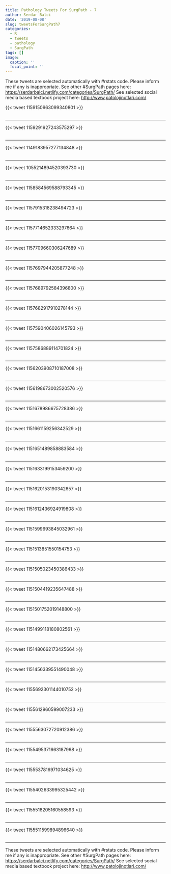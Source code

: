 ```yaml
---
title: Pathology Tweets For SurgPath - 7
author: Serdar Balci
date: '2019-08-08'
slug: tweetsForSurgPath7
categories:
  - R
  - tweets
  - pathology
  - SurgPath
tags: []
image:
  caption: ''
  focal_point: ''
---
```



These tweets are selected automatically with #rstats code. Please inform me if any is inappropriate.
See other #SurgPath pages here: https://serdarbalci.netlify.com/categories/SurgPath/ 
See selected social media based textbook project here: http://www.patolojinotlari.com/

{{< tweet 1159150963099340801 >}}
<br>
<br>
<hr>
{{< tweet 1159291927243575297 >}}
<br>
<br>
<hr>
{{< tweet 1149183957277134848 >}}
<br>
<br>
<hr>
{{< tweet 1055214894520393730 >}}
<br>
<br>
<hr>
{{< tweet 1158584569588793345 >}}
<br>
<br>
<hr>
{{< tweet 1157915318238494723 >}}
<br>
<br>
<hr>
{{< tweet 1157714652333297664 >}}
<br>
<br>
<hr>
{{< tweet 1157709660306247689 >}}
<br>
<br>
<hr>
{{< tweet 1157697944205877248 >}}
<br>
<br>
<hr>
{{< tweet 1157689792584396800 >}}
<br>
<br>
<hr>
{{< tweet 1157682917910278144 >}}
<br>
<br>
<hr>
{{< tweet 1157590406026145793 >}}
<br>
<br>
<hr>
{{< tweet 1157586889114701824 >}}
<br>
<br>
<hr>
{{< tweet 1156203908710187008 >}}
<br>
<br>
<hr>
{{< tweet 1156198673002520576 >}}
<br>
<br>
<hr>
{{< tweet 1151678986675728386 >}}
<br>
<br>
<hr>
{{< tweet 1151661159256342529 >}}
<br>
<br>
<hr>
{{< tweet 1151651489858883584 >}}
<br>
<br>
<hr>
{{< tweet 1151633199153459200 >}}
<br>
<br>
<hr>
{{< tweet 1151620153190342657 >}}
<br>
<br>
<hr>
{{< tweet 1151612436924919808 >}}
<br>
<br>
<hr>
{{< tweet 1151599693845032961 >}}
<br>
<br>
<hr>
{{< tweet 1151513851550154753 >}}
<br>
<br>
<hr>
{{< tweet 1151505023450386433 >}}
<br>
<br>
<hr>
{{< tweet 1151504419235647488 >}}
<br>
<br>
<hr>
{{< tweet 1151501752019148800 >}}
<br>
<br>
<hr>
{{< tweet 1151499118180802561 >}}
<br>
<br>
<hr>
{{< tweet 1151480662173425664 >}}
<br>
<br>
<hr>
{{< tweet 1151456339551490048 >}}
<br>
<br>
<hr>
{{< tweet 1155692301144010752 >}}
<br>
<br>
<hr>
{{< tweet 1155612960599007233 >}}
<br>
<br>
<hr>
{{< tweet 1155563072720912386 >}}
<br>
<br>
<hr>
{{< tweet 1155495371663187968 >}}
<br>
<br>
<hr>
{{< tweet 1155537816971034625 >}}
<br>
<br>
<hr>
{{< tweet 1155402633995325442 >}}
<br>
<br>
<hr>
{{< tweet 1155518205160558593 >}}
<br>
<br>
<hr>
{{< tweet 1155511599894896640 >}}
<br>
<br>
<hr>


These tweets are selected automatically with #rstats code. Please inform me if any is inappropriate.
See other #SurgPath pages here: https://serdarbalci.netlify.com/categories/SurgPath/ 
See selected social media based textbook project here: http://www.patolojinotlari.com/
